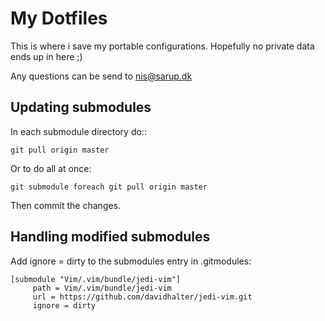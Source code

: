 # My Dotfiles
This is where i save my portable configurations.
Hopefully no private data ends up in here ;)

Any questions can be send to nis@sarup.dk

## Updating submodules
In each submodule directory do::
```
git pull origin master
```

Or to do all at once:
```
git submodule foreach git pull origin master
```

Then commit the changes.

## Handling modified submodules
Add ignore = dirty to the submodules entry in .gitmodules:
```
[submodule "Vim/.vim/bundle/jedi-vim"]
     path = Vim/.vim/bundle/jedi-vim
     url = https://github.com/davidhalter/jedi-vim.git
     ignore = dirty
```

